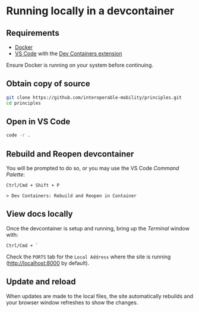 # Running locally in a devcontainer

## Requirements

- [Docker](https://www.docker.com/products/docker-desktop/)
- [VS Code](https://code.visualstudio.com/) with the [Dev Containers extension](https://marketplace.visualstudio.com/items?itemName=ms-vscode-remote.remote-containers)

Ensure Docker is running on your system before continuing.

## Obtain copy of source

```bash
git clone https://github.com/interoperable-mobility/principles.git
cd principles
```

## Open in VS Code

```bash
code -r .
```

## Rebuild and Reopen devcontainer

You will be prompted to do so, or you may use the VS Code _Command Palette_:

```console
Ctrl/Cmd + Shift + P

> Dev Containers: Rebuild and Reopen in Container
```

## View docs locally

Once the devcontainer is setup and running, bring up the _Terminal_ window with:

```console
Ctrl/Cmd + `
```

Check the `PORTS` tab for the `Local Address` where the site is running (<http://localhost:8000> by default).

## Update and reload

When updates are made to the local files, the site automatically rebuilds and your browser window refreshes to show the changes.
